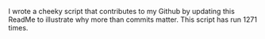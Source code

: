 I wrote a cheeky script that contributes to my Github by updating this ReadMe to illustrate why more than commits matter. This script has run 1271 times.